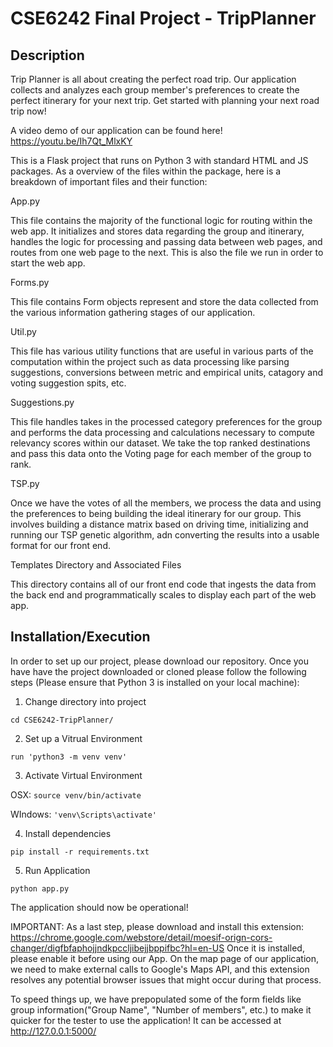 # CSE6242 Final Project - TripPlanner

## Description

Trip Planner is all about creating the perfect road trip. Our application collects and analyzes each group member's preferences to create the perfect itinerary for your next trip. Get started with planning your next road trip now!

A video demo of our application can be found here! 
https://youtu.be/Ih7Qt_MlxKY

This is a Flask project that runs on Python 3 with standard HTML and JS packages. As a overview of the files within the package,
here is a breakdown of important files and their function:

App.py

This file contains the majority of the functional logic for routing within the web app. It initializes and stores data 
regarding the group and itinerary, handles the logic for processing and passing data between web pages, and routes from one
web page to the next. This is also the file we run in order to start the web app.

Forms.py

This file contains Form objects represent and store the data collected from the various information gathering stages of our application.

Util.py

This file has various utility functions that are useful in various parts of the computation within the project such as 
data processing like parsing suggestions, conversions between metric and empirical units, catagory and voting suggestion spits, etc.

Suggestions.py

This file handles takes in the processed category preferences for the group and performs the data processing and calculations 
necessary to compute relevancy scores within our dataset. We take the top ranked destinations and pass this data onto the Voting
page for each member of the group to rank.

TSP.py

Once we have the votes of all the members, we process the data and using the preferences to being building the ideal 
itinerary for our group. This involves building a distance matrix based on driving time, initializing and running our TSP genetic
algorithm, adn converting the results into a usable format for our front end. 

Templates Directory and Associated Files

This directory contains all of our front end code that ingests the data from the back end and programmatically scales to 
display each part of the web app.


## Installation/Execution

In order to set up our project, please download our repository. Once you have have the project downloaded or cloned please follow the following steps (Please ensure that Python 3 is installed on your local machine):

1. Change directory into project

`cd CSE6242-TripPlanner/`

2. Set up a Vitrual Environment 

`run 'python3 -m venv venv'`

3. Activate Virtual Environment

OSX: `source venv/bin/activate`

WIndows: `'venv\Scripts\activate'`

4. Install dependencies

`pip install -r requirements.txt`

5. Run Application

`python app.py`

The application should now be operational! 

IMPORTANT: As a last step, please download and install this extension:
https://chrome.google.com/webstore/detail/moesif-orign-cors-changer/digfbfaphojjndkpccljibejjbppifbc?hl=en-US
Once it is installed, please enable it before using our App. On the map page of our application, 
we need to make external calls to Google's Maps API, and this extension resolves any potential browser issues that might 
occur during that process.

To speed things up, we have prepopulated some of the form fields like group 
information("Group Name", "Number of members", etc.) to make it quicker for the tester to use the application! 
It can be accessed at http://127.0.0.1:5000/
